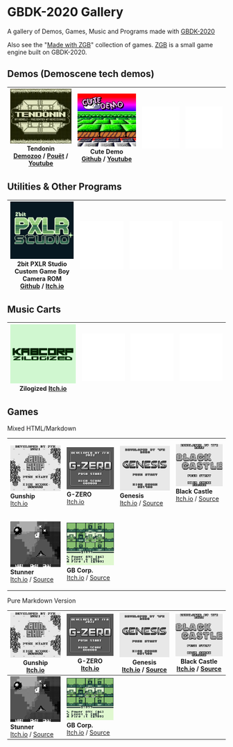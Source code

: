 # GBDK-2020 Gallery
A gallery of Demos, Games, Music and Programs made with [GBDK-2020](https://github.com/gbdk-2020/gbdk-2020)

Also see the "[Made with ZGB](https://github.com/Zal0/ZGB/wiki/Made-with-ZGB)" collection of games. [ZGB](https://github.com/Zal0/ZGB/) is a small game engine built on GBDK-2020.

## Demos (Demoscene tech demos)

| ![screenshot](/pix/demos/tendonin_320.png) <br>  __Tendonin__ <br>[Demozoo](https://demozoo.org/productions/307366/) / [Pouët](https://www.pouet.net/prod.php?which=91300) / [Youtube](https://www.youtube.com/watch?v=GleZBHhOsmE)                                                                            | ![screenshot](/pix/demos/cutedemo_320.png) <br> __Cute Demo__ <br>[Github](https://github.com/mills32/CUTE_DEMO/) / [Youtube](https://www.youtube.com/watch?v=-YjeAobzn1g)                                                                                                                                    | ![screenshot](/pix/placeholder_320.png)                                                                                                                 | ![screenshot](/pix/placeholder_320.png) |
| -------- | -------- | -------- | -------- |



## Utilities & Other Programs
| ![screenshot](/pix/progs/2bit-pxlr-studio_320.png) <br> __2bit PXLR Studio__ <br>Custom Game Boy Camera ROM <br>[Github](https://github.com/HerrZatacke/2bit-pxlr-studio) / [Itch.io](https://herrzatacke.itch.io/2bit-pxlr-studio)                                                                             | ![screenshot](/pix/placeholder_320.png)                                                                                                                | ![screenshot](/pix/placeholder_320.png)                                                                                                                | ![screenshot](/pix/placeholder_320.png) |
| -------- | -------- | -------- | -------- |


## Music Carts

| ![screenshot](/pix/music/zilogized_320.png) <br>  __Zilogized__ [Itch.io](https://kabcorp.itch.io/zilogized)                                           | ![screenshot](/pix/placeholder_320.png)                                                                                                                | ![screenshot](/pix/placeholder_320.png)                                                                                                                | ![screenshot](/pix/placeholder_320.png) |
| -------- | -------- | -------- | -------- |


## Games


Mixed HTML/Markdown
<table>
<!-- New Row --> 
<!-- This Row: 2 spaces for markdown, 4 spaces for trailing td close tag -->
  <tr><td>

  ![screenshot](/pix/games/gunship_320.png) <br>  __Gunship__ <br>[Itch.io](https://user0x7f.itch.io/gunship)
    </td><td>
  ![screenshot](/pix/games/g-zero_320.png) <br>  __G-ZERO__ <br>[Itch.io](https://user0x7f.itch.io/g-zero)
    </td><td>
  ![screenshot](/pix/games/genesis_320.png) <br> __Genesis__ <br>[Itch.io](https://user0x7f.itch.io/genesis) / [Source](https://gbdev.gg8.se/forums/viewtopic.php?id=674)
    </td><td>
  ![screenshot](/pix/games/black-castle_320.png) <br> __Black Castle__ <br>[Itch.io](https://user0x7f.itch.io/black-castle) / [Source](https://gbdev.gg8.se/forums/viewtopic.php?id=743&p=2)
</td></tr>
  
<!-- New Row -->  
<!-- This Row: 2 spaces for markdown and trailing td close tag, requires line break before next line -->  
  <tr><td>
  
  ![screenshot](/pix/games/stunner_320.png) <br> __Stunner__ <br> [Itch.io](https://mindbleach.itch.io/stunner) / [Source](https://mindbleach.itch.io/stunner-but-with-source-code)
  </td><td>

  ![screenshot](/pix/games/gb-corp_320.png) <br> __GB Corp.__ <br> [Itch.io](https://drludos.itch.io/gb-corp) / [Source](https://github.com/drludos/GBcorp)
  </td>
    
  </tr>
</table>


Pure Markdown Version

|![screenshot](/pix/games/gunship_320.png) <br>  __Gunship__ <br>[Itch.io](https://user0x7f.itch.io/gunship)                                              |![screenshot](/pix/games/g-zero_320.png) <br>  __G-ZERO__ <br>[Itch.io](https://user0x7f.itch.io/g-zero)                                       |![screenshot](/pix/games/genesis_320.png) <br> __Genesis__ <br>[Itch.io](https://user0x7f.itch.io/genesis) / [Source](https://gbdev.gg8.se/forums/viewtopic.php?id=674)                                                                                                                                    |![screenshot](/pix/games/black-castle_320.png) <br> __Black Castle__ <br>[Itch.io](https://user0x7f.itch.io/black-castle) / [Source](https://gbdev.gg8.se/forums/viewtopic.php?id=743&p=2)
| -------- | -------- | -------- | -------- |
| ![screenshot](/pix/games/stunner_320.png) <br> __Stunner__ <br> [Itch.io](https://mindbleach.itch.io/stunner) / [Source](https://mindbleach.itch.io/stunner-but-with-source-code)                                                                                                                            | ![screenshot](/pix/games/gb-corp_320.png) <br> __GB Corp.__ <br> [Itch.io](https://drludos.itch.io/gb-corp) / [Source](https://github.com/drludos/GBcorp) |



